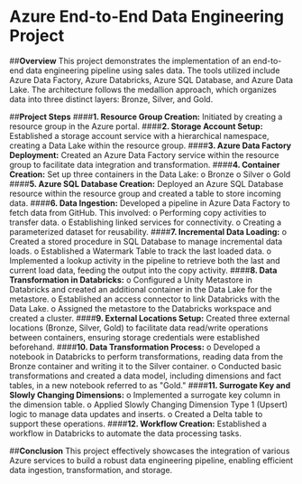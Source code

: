 # Azure End-to-End Data Engineering Project

##**Overview**
This project demonstrates the implementation of an end-to-end data engineering pipeline using sales data. The tools utilized include Azure Data Factory, Azure Databricks, Azure SQL Database, and Azure Data Lake. The architecture follows the medallion approach, which organizes data into three distinct layers: Bronze, Silver, and Gold.

##**Project Steps**
####**1.	Resource Group Creation:** Initiated by creating a resource group in the Azure portal.
####**2.	Storage Account Setup:** Established a storage account service with a hierarchical namespace, creating a Data Lake within the resource group.
####**3.	Azure Data Factory Deployment:** Created an Azure Data Factory service within the resource group to facilitate data integration and transformation. 
####**4.	Container Creation:** Set up three containers in the Data Lake:
     o	Bronze
     o	Silver
     o	Gold
####**5.	Azure SQL Database Creation:** Deployed an Azure SQL Database resource within the resource group and created a table to store incoming data.
####**6.	Data Ingestion:** Developed a pipeline in Azure Data Factory to fetch data from GitHub. This involved:
     o	Performing copy activities to transfer data.
     o	Establishing linked services for connectivity.
     o	Creating a parameterized dataset for reusability.
####**7.	Incremental Data Loading:**
     o	Created a stored procedure in SQL Database to manage incremental data loads.
     o	Established a Watermark Table to track the last loaded data.
     o	Implemented a lookup activity in the pipeline to retrieve both the last and current load data, feeding the output into the copy activity.
####**8.	Data Transformation in Databricks:**
     o	Configured a Unity Metastore in Databricks and created an additional container in the Data Lake for the metastore.
     o	Established an access connector to link Databricks with the Data Lake.
     o	Assigned the metastore to the Databricks workspace and created a cluster.
####**9.	External Locations Setup:** Created three external locations (Bronze, Silver, Gold) to facilitate data read/write operations between containers, ensuring storage credentials were established beforehand.
####**10.	Data Transformation Process:**
     o	Developed a notebook in Databricks to perform transformations, reading data from the Bronze container and writing it to the Silver container.
     o	Conducted basic transformations and created a data model, including dimensions and fact tables, in a new notebook referred to as "Gold."
####**11.	Surrogate Key and Slowly Changing Dimensions:**
     o	Implemented a surrogate key column in the dimension table.
     o	Applied Slowly Changing Dimension Type 1 (Upsert) logic to manage data updates and inserts.
     o	Created a Delta table to support these operations.
####**12.	Workflow Creation:** Established a workflow in Databricks to automate the data processing tasks.

##**Conclusion**
This project effectively showcases the integration of various Azure services to build a robust data engineering pipeline, enabling efficient data ingestion, transformation, and storage.

